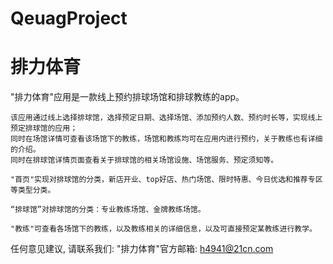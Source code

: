# QeuagProject
# 排力体育

  "排力体育"应用是一款线上预约排球场馆和排球教练的app。
    
    该应用通过线上选择排球馆，选择预定日期、选择场馆、添加预约人数、预约时长等，实现线上预定排球馆的应用；
    同时在场馆详情可查看该场馆下的教练，场馆和教练均可在应用内进行预约，关于教练也有详细的介绍。
    同时在排球馆详情页面查看关于排球馆的相关场馆设施、场馆服务、预定须知等。
    
    "首页"实现对排球馆的分类，新店开业、top好店、热门场馆、限时特惠、今日优选和推荐专区等类型分类。
    
    “排球馆”对排球馆的分类：专业教练场馆、金牌教练场馆。
    
    "教练"可查看各场馆下的教练，以及教练相关的详细信息，以及可直接预定某教练进行教学。

   任何意见建议, 请联系我们: 
   "排力体育"官方邮箱: h4941@21cn.com
